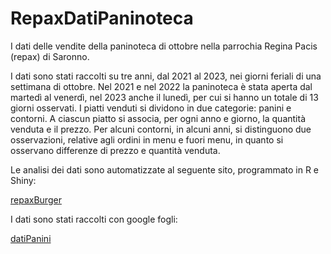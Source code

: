 # RepaxDatiPaninoteca
I dati delle vendite della paninoteca di ottobre nella parrochia Regina Pacis (repax) di Saronno.

I dati sono stati raccolti su tre anni, dal 2021 al 2023, nei giorni feriali di una settimana di ottobre.
Nel 2021 e nel 2022 la paninoteca è stata aperta dal martedì al venerdì, nel 2023 anche il lunedì, per cui si hanno
un totale di 13 giorni osservati.
I piatti venduti si dividono in due categorie: panini e contorni.
A ciascun piatto si associa, per ogni anno e giorno, la quantità venduta e il prezzo.
Per alcuni contorni, in alcuni anni, si distinguono due osservazioni, relative agli ordini in menu e fuori menu, in quanto si osservano differenze di prezzo e quantità venduta.

Le analisi dei dati sono automatizzate al seguente sito, programmato in R e Shiny:

[repaxBurger](https://shinylive.io/r/app/#h=0&code=NobwRAdghgtgpmAXGKAHVA6ASmANGAYwHsIAXOMpMAHQgBsBLAIwCcoWBPACgGcALBhA4BKWo1btuTHuNERatAMQACACJwAZoLjKAqgEllGoi2VpUy0nyillAEzYB3HmeUCepIgHM2MZQFpA-1oAVwZlAB5-ZVQoLzgAfR4GOzgmdi4FCGVlFQBBdEsGUjodIODsopKdAF5lajAAYQYoImUAZQEhAEIG3Cyc5NT00zqhtIyBnOUZFLgWfQhUENJMyunlQWXSfTtlOoamQR4+2g2cuigmODp9+rAAORCYa9MiDWUjiB5EU-XpmCCO4ARn6-xyMCgAA87gBWAAMYPOygAblA6CFasoAMzws7TOQ5YRg-GoOhEUgAeRW2y4RBpK12dwadgYHgACuTSA05HJaDx5ij5pFohoQhACKQGCQuFsVrhlPTSNthMoQPildsACSsjlckXKFgUVIsTkUrjq-4wqJGKDFPhiuhaxx2qUQLz4nJfFw2gUARy4gIgXChxOUkKhIbDpXdVgwSructIWu9ygA1MpgXz-u5Vp7plCkedWHAoABrFx1b1FjbEW4HMCKADssLyeVUACE-simCYTcywI4BORu+coZcmAOAOquwReIrwSxtCBwKG2eYhVBSkjKWXZIM8UR4fMQu3ZBsACTZnh8sEhDXzhOUAF85M+sipGkabDpOoIOGYhTlPyXQcAUqBcGEdxhAqAosEKowzIK8zCGAz4ALpAA)

I dati sono stati raccolti con google fogli:

[datiPanini](https://docs.google.com/spreadsheets/d/1qeAc79YXXi5OGO2PGMZ_PmsMeU8R87O1duK5RucsWp4/edit?usp=sharing)
